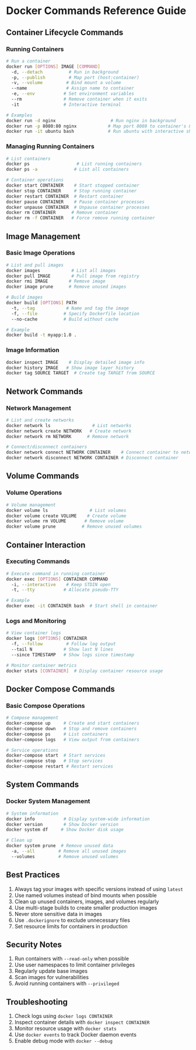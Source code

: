 # Docker Commands Reference Guide

## Container Lifecycle Commands

### Running Containers
```bash
# Run a container
docker run [OPTIONS] IMAGE [COMMAND]
  -d, --detach          # Run in background
  -p, --publish         # Map port (host:container)
  -v, --volume         # Bind mount a volume
  --name               # Assign name to container
  -e, --env           # Set environment variables
  --rm                # Remove container when it exits
  -it                 # Interactive terminal

# Examples
docker run -d nginx                     # Run nginx in background
docker run -p 8080:80 nginx            # Map port 8080 to container's 80
docker run -it ubuntu bash             # Run ubuntu with interactive shell
```

### Managing Running Containers
```bash
# List containers
docker ps                  # List running containers
docker ps -a              # List all containers

# Container operations
docker start CONTAINER    # Start stopped container
docker stop CONTAINER     # Stop running container
docker restart CONTAINER  # Restart container
docker pause CONTAINER    # Pause container processes
docker unpause CONTAINER  # Unpause container processes
docker rm CONTAINER      # Remove container
docker rm -f CONTAINER   # Force remove running container
```

## Image Management

### Basic Image Operations
```bash
# List and pull images
docker images            # List all images
docker pull IMAGE        # Pull image from registry
docker rmi IMAGE        # Remove image
docker image prune      # Remove unused images

# Build images
docker build [OPTIONS] PATH
  -t, --tag            # Name and tag the image
  -f, --file          # Specify Dockerfile location
  --no-cache          # Build without cache

# Example
docker build -t myapp:1.0 .
```

### Image Information
```bash
docker inspect IMAGE    # Display detailed image info
docker history IMAGE   # Show image layer history
docker tag SOURCE TARGET  # Create tag TARGET from SOURCE
```

## Network Commands

### Network Management
```bash
# List and create networks
docker network ls                # List networks
docker network create NETWORK   # Create network
docker network rm NETWORK      # Remove network

# Connect/disconnect containers
docker network connect NETWORK CONTAINER    # Connect container to network
docker network disconnect NETWORK CONTAINER # Disconnect container
```

## Volume Commands

### Volume Operations
```bash
# Volume management
docker volume ls                # List volumes
docker volume create VOLUME    # Create volume
docker volume rm VOLUME       # Remove volume
docker volume prune          # Remove unused volumes
```

## Container Interaction

### Executing Commands
```bash
# Execute command in running container
docker exec [OPTIONS] CONTAINER COMMAND
  -i, --interactive    # Keep STDIN open
  -t, --tty           # Allocate pseudo-TTY

# Example
docker exec -it CONTAINER bash  # Start shell in container
```

### Logs and Monitoring
```bash
# View container logs
docker logs [OPTIONS] CONTAINER
  -f, --follow         # Follow log output
  --tail N            # Show last N lines
  --since TIMESTAMP   # Show logs since timestamp

# Monitor container metrics
docker stats [CONTAINER]  # Display container resource usage
```

## Docker Compose Commands

### Basic Compose Operations
```bash
# Compose management
docker-compose up     # Create and start containers
docker-compose down   # Stop and remove containers
docker-compose ps     # List containers
docker-compose logs   # View output from containers

# Service operations
docker-compose start  # Start services
docker-compose stop   # Stop services
docker-compose restart # Restart services
```

## System Commands

### Docker System Management
```bash
# System information
docker info           # Display system-wide information
docker version        # Show Docker version
docker system df     # Show Docker disk usage

# Clean up
docker system prune  # Remove unused data
  -a, --all         # Remove all unused images
  --volumes         # Remove unused volumes
```

## Best Practices

1. Always tag your images with specific versions instead of using `latest`
2. Use named volumes instead of bind mounts when possible
3. Clean up unused containers, images, and volumes regularly
4. Use multi-stage builds to create smaller production images
5. Never store sensitive data in images
6. Use `.dockerignore` to exclude unnecessary files
7. Set resource limits for containers in production

## Security Notes

1. Run containers with `--read-only` when possible
2. Use user namespaces to limit container privileges
3. Regularly update base images
4. Scan images for vulnerabilities
5. Avoid running containers with `--privileged`

## Troubleshooting

1. Check logs using `docker logs CONTAINER`
2. Inspect container details with `docker inspect CONTAINER`
3. Monitor resource usage with `docker stats`
4. Use `docker events` to track Docker daemon events
5. Enable debug mode with `docker --debug`
